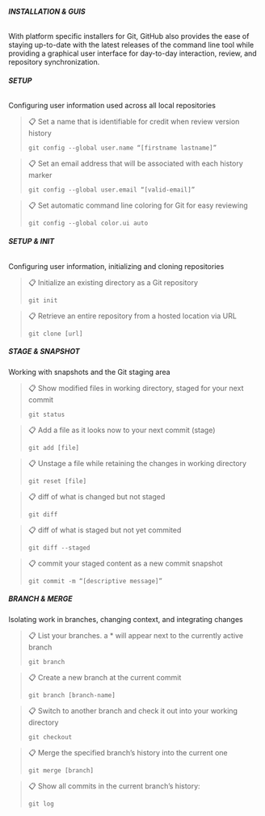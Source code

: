 ###### **INSTALLATION & GUIS**
With platform specific installers for Git, GitHub also provides the
ease of staying up-to-date with the latest releases of the command
line tool while providing a graphical user interface for day-to-day
interaction, review, and repository synchronization.

###### **SETUP**
Configuring user information used across all local repositories
> 📋 Set a name that is identifiable for credit when review version history
> ```
> git config --global user.name “[firstname lastname]”
> ```

> 📋 Set an email address that will be associated with each history marker
> ```
> git config --global user.email “[valid-email]”
> ```

> 📋 Set automatic command line coloring for Git for easy reviewing
> ```
> git config --global color.ui auto
> ```

###### **SETUP & INIT**
Configuring user information, initializing and cloning repositories
> 📋 Initialize an existing directory as a Git repository
> ```
> git init
> ```

> 📋 Retrieve an entire repository from a hosted location via URL
> ```
> git clone [url]
> ```

##### **STAGE & SNAPSHOT**
Working with snapshots and the Git staging area
> 📋 Show modified files in working directory, staged for your next commit
> ```
> git status
> ```

> 📋 Add a file as it looks now to your next commit (stage)
> ```
> git add [file]
> ```

> 📋 Unstage a file while retaining the changes in working directory
> ```
> git reset [file]
> ```

> 📋 diff of what is changed but not staged
> ```
> git diff
> ```

> 📋 diff of what is staged but not yet commited
> ```
> git diff --staged
> ```

> 📋 commit your staged content as a new commit snapshot
> ```
> git commit -m “[descriptive message]”
> ```

##### **BRANCH & MERGE**
Isolating work in branches, changing context, and integrating changes
> 📋 List your branches. a * will appear next to the currently active branch
> ```
> git branch
> ```

> 📋 Create a new branch at the current commit
> ```
> git branch [branch-name]
> ```

> 📋 Switch to another branch and check it out into your working directory
> ```
> git checkout
> ```

> 📋 Merge the specified branch’s history into the current one
> ```
> git merge [branch]
> ```

> 📋 Show all commits in the current branch’s history:
> ```
> git log
> ```
